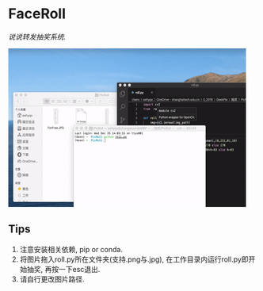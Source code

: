 # FaceRoll

*说说转发抽奖系统.*

![demo](./demo.gif)

## Tips

1. 注意安装相关依赖, pip or conda.
3. 将图片拖入roll.py所在文件夹(支持.png与.jpg), 在工作目录内运行roll.py即开始抽奖, 再按一下esc退出.
4. 请自行更改图片路径.